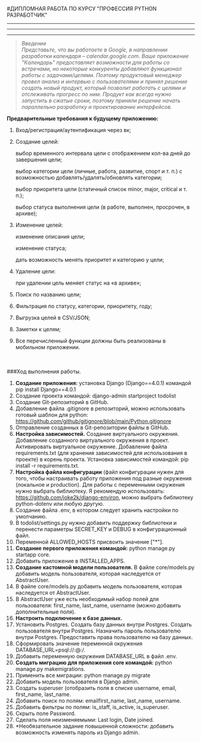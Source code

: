 #ДИПЛОМНАЯ РАБОТА ПО КУРСУ "ПРОФЕССИЯ PYTHON РАЗРАБОТЧИК"
***
***
***

>*Введение<br/>
Представьте, что вы работаете в Google, в направлении разработки календаря – calendar.google.com.
Ваше приложение "Календарь" предоставляет возможности для работы со встречами, но некоторые конкуренты добавляют
функционал работы с задачами/целями. Поэтому продуктовый менеджер провел анализ и интервью с пользователями и принял
решение создать новый продукт, который позволит работать с целями и отслеживать прогресс по ним.
Продукт как всегда нужно запустить в сжатые сроки, поэтому приняли решение начать параллельно разработку
и проектирование интерфейсов.*


__Предварительные требования к будущему приложению:__
1. Вход/регистрация/аутентификация через вк; 
2. Создание целей:

    выбор временного интервала цели с отображением кол-ва дней до завершения цели; 

    выбор категории цели (личные, работа, развитие, спорт и т. п.) с возможностью добавлять/удалять/обновлять категории; 

    выбор приоритета цели (статичный список minor, major, critical и т. п.); 

    выбор статуса выполнения цели (в работе, выполнен, просрочен, в архиве);
3. Изменение целей:

    изменение описания цели;

    изменение статуса; 

    дать возможность менять приоритет и категорию у цели;
4. Удаление цели:

    при удалении цель меняет статус на «в архиве»;
5. Поиск по названию цели;
6. Фильтрация по статусу, категории, приоритету, году; 
7. Выгрузка целей в CSV/JSON;
8. Заметки к целям;
9. Все перечисленный функции должны быть реализованы в мобильном приложении.
<br/>
<br/>
###Ход выполнения работы.

1. **Создание приложения:** установка Django (Django==4.0.1) командой  pip install Django==4.0.1
2. Создание проекта командой: django-admin startproject todolist
3. Создание Git-репозиторий в GitHub.
4. Добавление файла .gitignore в репозиторий, можно использовать готовый шаблон для python: 
https://github.com/github/gitignore/blob/main/Python.gitignore
5. Отправление созданных в Git-репозитории файлы в GitHub.
6. **Настройка зависимостей.**  Создание виртуального окружения. Добавление созданного виртуального окружения в проект.
Активировать виртуальное окружение. Добавление файла requirements.txt (для хранения зависимостей для использования
в проекте) в корень проекта. Установка зависимостей командой: pip install -r requirements.txt.
7. **Настройка файла конфигурации** (файл конфигурации нужен для того, чтобы настраивать работу приложения под разные
окружения (локальное и production). Для работы с переменными окружения нужно выбрать библиотеку.
Я рекомендую использовать: https://github.com/joke2k/django-environ, можно выбрать библиотеку python-dotenv
или любую другую.
8. Создание файла .env, в котором следует хранить настройки по умолчанию. 
9. В todolist/settings.py нужно добавить поддержку библиотеки и перенести параметры SECRET_KEY и DEBUG
 в конфигурационный файл.
10. Переменной ALLOWED_HOSTS присвоить значение ["*"].
11. **Создание первого приложения командой:** python manage.py startapp core.
12. Добавить приложение в INSTALLED_APPS.
13. **Создание кастомной модели пользователя.** В файле core/models.py добавить модель пользователя, которая
наследуется от AbstractUser.
14. В файле core/models.py добавить модель пользователя, которая наследуется от AbstractUser.
15. В AbstractUser уже есть необходимый набор полей для пользователя: first_name, last_name, username (можно добавить дополнительные поля).
16. **Настроить подключение к базе данных.**
17. Установить Postgres. Создать базу данных внутри Postgres. Создать пользователя внутри Postgres. Назначить пароль
пользователю внутри Postgres. Предоставить права пользователю на базу данных.
18. Сформировать значение переменной окружения DATABASE_URL=psql://:@:/.
19. Добавить переменную окружения DATABASE_URL в файл .env.
20. **Создать миграцию для приложения core командой:** python manage.py makemigrations. 
21. Применить все миграции: python manage.py migrate 
22. Добавить модель пользователя в Django admin.
23. Создать superuser (отобразить поля в списке username, email, first_name, last_name. 
24. Добавить поиск по полям: emailfirst_name, last_name, username. 
25. Добавить фильтры по полям: is_staff, is_active, is_superuser. 
26. Скрыть поле Password.
27. Сделать поля неизменяемыми: Last login, Date joined. 
28. *Необязательное задание повышенной сложности: добавить возможность изменять пароль из Django admin.


